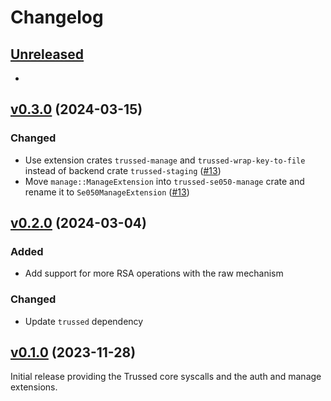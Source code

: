 # Changelog

## [Unreleased][]

-

[Unreleased]: https://github.com/trussed-dev/trussed-staging/compare/v0.3.0...HEAD

## [v0.3.0][] (2024-03-15)

[v0.3.0]: https://github.com/Nitrokey/trussed-se050-backend/compare/v0.2.0...v0.3.0

### Changed

- Use extension crates `trussed-manage` and `trussed-wrap-key-to-file` instead
  of backend crate `trussed-staging` ([#13][])
- Move `manage::ManageExtension` into `trussed-se050-manage` crate and rename
  it to `Se050ManageExtension` ([#13][])

[#13]: https://github.com/Nitrokey/trussed-se050-backend/pull/13

## [v0.2.0][] (2024-03-04)

[v0.2.0]: https://github.com/Nitrokey/trussed-se050-backend/compare/v0.1.0...v0.2.0

### Added

- Add support for more RSA operations with the raw mechanism

### Changed

- Update `trussed` dependency

## [v0.1.0][] (2023-11-28)

[v0.1.0]: https://github.com/Nitrokey/trussed-se050-backend/releases/tag/v0.1.0

Initial release providing the Trussed core syscalls and the auth and manage
extensions.
